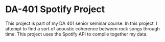 # DA-401 Spotify Project

This project is part of my DA 401 senior seminar course. In this project, I attempt to find a sort of acoustic coherence between rock songs through time. This project uses the Spotify API to compile together my data. 
